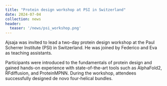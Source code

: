 ```yaml
---
title: "Protein design workshop at PSI in Switzerland"
date: 2024-07-04
collection: news
header:
  teaser: '/news/psi_workshop.png'
---
```


Ajsaja was invited to lead a two-day protein design workshop at the Paul Scherrer Institute (PSI) in Switzerland. He was joined by Federico and Eva as teaching assistants.

Participants were introduced to the fundamentals of protein design and gained hands-on experience with state-of-the-art tools such as AlphaFold2, RFdiffusion, and ProteinMPNN. During the workshop, attendees successfully designed de novo four-helical bundles.
